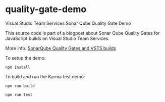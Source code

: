 # quality-gate-demo
Visual Studio Team Services Sonar Qube Quality Gate Demo

This source code is part of a blogpost about Sonar Qube Quality Gates for JavaScript builds on Visual Studio Team Services.

More info: [SonarQube Quality Gates and VSTS builds](https://yuriburger.net/)

To setup the demo:

`npm install`

To build and run the Karma test demo: 

`npm run build`

`npm run test`

